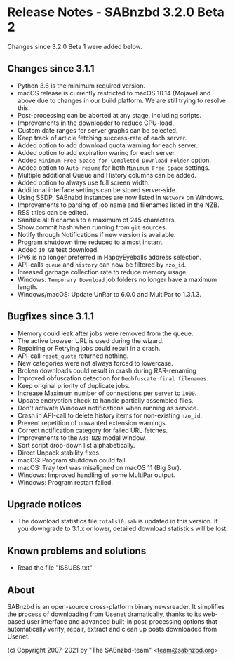 Release Notes - SABnzbd 3.2.0 Beta 2
=========================================================

Changes since 3.2.0 Beta 1 were added below.

## Changes since 3.1.1
- Python 3.6 is the minimum required version. 
- macOS release is currently restricted to macOS 10.14 (Mojave) and above 
  due to changes in our build platform. We are still trying to resolve this.
- Post-processing can be aborted at any stage, including scripts.
- Improvements in the downloader to reduce CPU-load.
- Custom date ranges for server graphs can be selected.
- Keep track of article fetching success-rate of each server.
- Added option to add download quota warning for each server.
- Added option to add expiration waring for each server.
- Added `Minimum Free Space for Completed Download Folder` option.
- Added option to `Auto resume` for both `Minimum Free Space` settings.
- Multiple additional Queue and History columns can be added.
- Added option to always use full screen width.
- Additional interface settings can be stored server-side.
- Using SSDP, SABnzbd instances are now listed in `Network` on Windows.
- Improvements to parsing of job name and filenames listed in the NZB.
- RSS titles can be edited.
- Sanitize all filenames to a maximum of 245 characters.
- Show commit hash when running from `git` sources.
- Notify through Notifications if new version is available.
- Program shutdown time reduced to almost instant.
- Added `10 GB` test download.
- IPv6 is no longer preferred in HappyEyeballs address selection.
- API-calls `queue` and `history` can now be filtered by `nzo_id`.
- Inreased garbage collection rate to reduce memory usage.
- Windows: `Temporary Download` job folders no longer have a maximum length.
- Windows/macOS: Update UnRar to 6.0.0 and MultiPar to 1.3.1.3.

## Bugfixes since 3.1.1
- Memory could leak after jobs were removed from the queue.
- The active browser URL is used during the wizard.
- Repairing or Retrying jobs could result in a crash.  
- API-call `reset_quota` returned nothing.
- New categories were not always forced to lowercase.
- Broken downloads could result in crash during RAR-renaming  
- Improved obfuscation detection for `Deobfuscate final filenames`.
- Keep original priority of duplicate jobs.
- Increase Maximum number of connections per server to `1000`.
- Update encryption check to handle partially assembled files.
- Don't activate Windows notifications when running as service.
- Crash in API-call to delete history items for non-existing `nzo_id`.
- Prevent repetition of unwanted extension warnings.
- Correct notification category for failed URL fetches.
- Improvements to the `Add NZB` modal window.
- Sort script drop-down list alphabetically.
- Direct Unpack stability fixes.
- macOS: Program shutdown could fail.
- macOS: Tray text was misaligned on macOS 11 (Big Sur).
- Windows: Improved handling of some MultiPar output.
- Windows: Program restart failed.

## Upgrade notices
- The download statistics file `totals10.sab` is updated in this 
  version. If you downgrade to 3.1.x or lower, detailed download 
  statistics will be lost.

## Known problems and solutions
- Read the file "ISSUES.txt"

## About
  SABnzbd is an open-source cross-platform binary newsreader.
  It simplifies the process of downloading from Usenet dramatically, thanks
  to its web-based user interface and advanced built-in post-processing options
  that automatically verify, repair, extract and clean up posts downloaded
  from Usenet.

  (c) Copyright 2007-2021 by "The SABnzbd-team" \<team@sabnzbd.org\>
